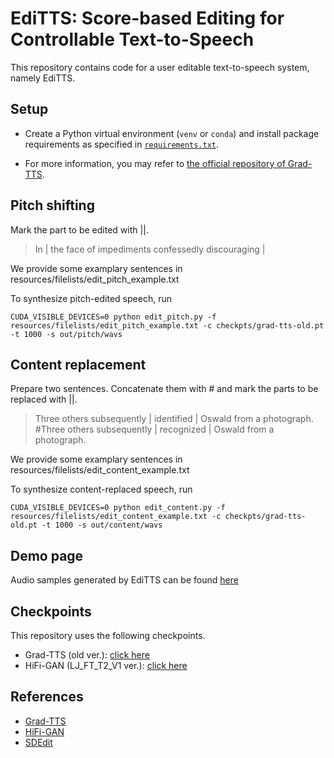 # EdiTTS: Score-based Editing for Controllable Text-to-Speech

This repository contains code for a user editable text-to-speech system, namely EdiTTS.

## Setup

- Create a Python virtual environment (`venv` or `conda`) and install package requirements as specified in [`requirements.txt`](requirements.txt).

- For more information, you may refer to [the official repository of Grad-TTS](https://github.com/huawei-noah/Speech-Backbones/tree/main/Grad-TTS).

## Pitch shifting

Mark the part to be edited with ||.

> In | the face of impediments confessedly discouraging |

We provide some examplary sentences in resources/filelists/edit_pitch_example.txt

To synthesize pitch-edited speech, run

```shell
CUDA_VISIBLE_DEVICES=0 python edit_pitch.py -f resources/filelists/edit_pitch_example.txt -c checkpts/grad-tts-old.pt -t 1000 -s out/pitch/wavs
```

## Content replacement

Prepare two sentences. Concatenate them with # and mark the parts to be replaced with ||.

> Three others subsequently | identified | Oswald from a photograph. #Three others subsequently | recognized | Oswald from a photograph.

We provide some examplary sentences in resources/filelists/edit_content_example.txt

To synthesize content-replaced speech, run

```shell
CUDA_VISIBLE_DEVICES=0 python edit_content.py -f resources/filelists/edit_content_example.txt -c checkpts/grad-tts-old.pt -t 1000 -s out/content/wavs
```

## Demo page

Audio samples generated by EdiTTS can be found [here](https://editts.github.io/)

## Checkpoints
This repository uses the following checkpoints.

- Grad-TTS (old ver.): [click here](https://drive.google.com/drive/folders/1grsfccJbmEuSBGQExQKr3cVxNV0xEOZ7)
- HiFi-GAN (LJ_FT_T2_V1 ver.): [click here](https://drive.google.com/drive/folders/1-eEYTB5Av9jNql0WGBlRoi-WH2J7bp5Y)

## References
- [Grad-TTS](https://github.com/huawei-noah/Speech-Backbones/tree/main/Grad-TTS)
- [HiFi-GAN](https://github.com/jik876/hifi-gan)
- [SDEdit](https://github.com/ermongroup/SDEdit)
